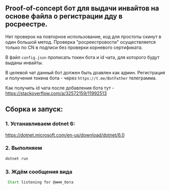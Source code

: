 ## Proof-of-concept бот для выдачи инвайтов на основе файла о регистрации дду в росреестре.

Нет проверок на повторное использование, код для простоты скинут в один большой метод.
Проверка "росреестровости" осуществляется только по CN в подписи без проверки корневого сертификата.

В файл `config.json` прописать токен бота и id чата, для которого будут выданы инвайты.

В целевой чат данный бот должен быть доавлен как админ. Регистрация и получения токена бота - через `https://t.me/BotFather` телеграмма.

Как получить id чата после добавления бота тут - https://stackoverflow.com/a/32572159/11992513

## Сборка и запуск:

### 1. Устанавливаем dotnet 6:
https://dotnet.microsoft.com/en-us/download/dotnet/6.0

### 2. Выполняем
```cmd
dotnet run
```

### 3. Ждём сообщения вида
```cmd
 Start listening for @имя_бота
```
